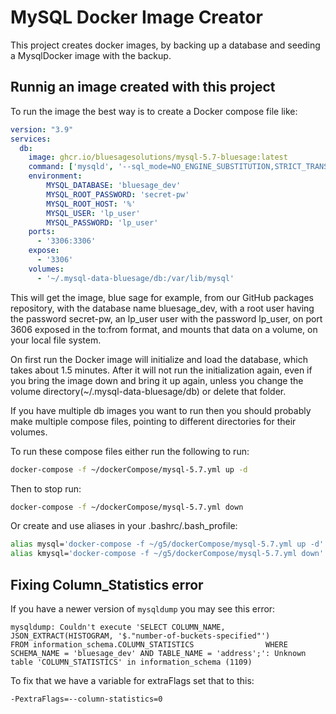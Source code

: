 # MySQL Docker Image Creator

This project creates docker images, by backing up a database and seeding a MysqlDocker image with the backup.


## Runnig an image created with this project
To run the image the best way is to create a Docker compose file like:
```yaml
version: "3.9"
services:
  db:
    image: ghcr.io/bluesagesolutions/mysql-5.7-bluesage:latest
    command: ['mysqld', '--sql_mode=NO_ENGINE_SUBSTITUTION,STRICT_TRANS_TABLES']
    environment:
        MYSQL_DATABASE: 'bluesage_dev'
        MYSQL_ROOT_PASSWORD: 'secret-pw'
        MYSQL_ROOT_HOST: '%'
        MYSQL_USER: 'lp_user'
        MYSQL_PASSWORD: 'lp_user'
    ports:
      - '3306:3306'
    expose:
      - '3306'
    volumes:
      - '~/.mysql-data-bluesage/db:/var/lib/mysql'
```

This will get the image, blue sage for example, from our GitHub packages repository, with the database name bluesage_dev, with a root user
having the password secret-pw, an lp_user user with the password lp_user, on port 3606 exposed in the to:from format, and mounts that 
data on a volume, on your local file system. 

On first run the Docker image will initialize and load the database, which takes about 1.5 minutes. After it will not run the initialization
again, even if you bring the image down and bring it up again, unless you change the volume directory(~/.mysql-data-bluesage/db) or delete that folder.

If you have multiple db images you want to run then you should probably make multiple compose files, pointing to different directories
for their volumes.

To run these compose files either run the following to run:
```bash
docker-compose -f ~/dockerCompose/mysql-5.7.yml up -d
```

Then to stop run:
```bash
docker-compose -f ~/dockerCompose/mysql-5.7.yml down
```

Or create and use aliases in your .bashrc/.bash_profile:
```bash 
alias mysql='docker-compose -f ~/g5/dockerCompose/mysql-5.7.yml up -d'
alias kmysql='docker-compose -f ~/g5/dockerCompose/mysql-5.7.yml down'
```

## Fixing Column_Statistics error
If you have a newer version of `mysqldump` you may see this error:
```shell
mysqldump: Couldn't execute 'SELECT COLUMN_NAME,                       JSON_EXTRACT(HISTOGRAM, '$."number-of-buckets-specified"')                FROM information_schema.COLUMN_STATISTICS                WHERE SCHEMA_NAME = 'bluesage_dev' AND TABLE_NAME = 'address';': Unknown table 'COLUMN_STATISTICS' in information_schema (1109)
```
To fix that we have a variable for extraFlags set that to this:
```shell
-PextraFlags=--column-statistics=0
```